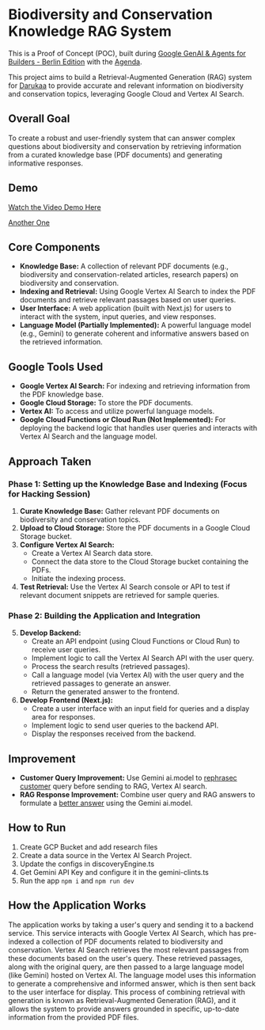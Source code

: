 # Biodiversity and Conservation Knowledge RAG System

This is a Proof of Concept (POC), built during [Google GenAI & Agents for Builders - Berlin Edition](https://rsvp.withgoogle.com/events/gen-ai-builders-berlin?eventId=b8bb8eb0076943bea9ff76f7f49b7bd3&guestId=1088846bda474aa2992677b9ce471057) with the [Agenda](https://docs.google.com/presentation/d/18f74b5tdnAU-UHjiYHYIWwOt3SuD8dA9mS5KAxbNoIA/edit?resourcekey=0-mQzl-JSbxteOGI01R-wQKw&slide=id.g34fa9ffb321_0_1130#slide=id.g34fa9ffb321_0_1130).

This project aims to build a Retrieval-Augmented Generation (RAG) system for [Darukaa](https://www.darukaa.earth/) to provide accurate and relevant information on biodiversity and conservation topics, leveraging Google Cloud and Vertex AI Search.

## Overall Goal

To create a robust and user-friendly system that can answer complex questions about biodiversity and conservation by retrieving information from a curated knowledge base (PDF documents) and generating informative responses.

## Demo

[Watch the Video Demo Here](https://github.com/user-attachments/assets/05f03ab4-a8a2-47b8-af30-09648b5b15fa)

[Another One](https://github.com/user-attachments/assets/8dff396e-54c8-44da-8bc7-85fca969aac5)

## Core Components

*   **Knowledge Base:** A collection of relevant PDF documents (e.g., biodiversity and conservation-related articles, research papers) on biodiversity and conservation.
*   **Indexing and Retrieval:** Using Google Vertex AI Search to index the PDF documents and retrieve relevant passages based on user queries.
*   **User Interface:** A web application (built with Next.js) for users to interact with the system, input queries, and view responses.
*   **Language Model (Partially Implemented):** A powerful language model (e.g., Gemini) to generate coherent and informative answers based on the retrieved information.

## Google Tools Used

*   **Google Vertex AI Search:** For indexing and retrieving information from the PDF knowledge base.
*   **Google Cloud Storage:** To store the PDF documents.
*   **Vertex AI:** To access and utilize powerful language models.
*  **Google Cloud Functions or Cloud Run (Not Implemented):** For deploying the backend logic that handles user queries and interacts with Vertex AI Search and the language model.
 
## Approach Taken

### Phase 1: Setting up the Knowledge Base and Indexing (Focus for Hacking Session)

1.  **Curate Knowledge Base:** Gather relevant PDF documents on biodiversity and conservation topics.
2.  **Upload to Cloud Storage:** Store the PDF documents in a Google Cloud Storage bucket.
3.  **Configure Vertex AI Search:** 
    *   Create a Vertex AI Search data store.
    *   Connect the data store to the Cloud Storage bucket containing the PDFs.
    *   Initiate the indexing process.
4.  **Test Retrieval:** Use the Vertex AI Search console or API to test if relevant document snippets are retrieved for sample queries.

### Phase 2: Building the Application and Integration

5.  **Develop Backend:**
    *   Create an API endpoint (using Cloud Functions or Cloud Run) to receive user queries.
    *   Implement logic to call the Vertex AI Search API with the user query.
    *   Process the search results (retrieved passages).
    *   Call a language model (via Vertex AI) with the user query and the retrieved passages to generate an answer.
    *   Return the generated answer to the frontend.
6.  **Develop Frontend (Next.js):**
    *   Create a user interface with an input field for queries and a display area for responses.
    *   Implement logic to send user queries to the backend API.
    *   Display the responses received from the backend.

## Improvement
 
*   **Customer Query Improvement:** Use Gemini ai.model to [rephrasec customer](https://github.com/abhinavkumar985/darukaa-bot/blob/master/src/lib/gemini-client.ts#L26) query before sending to RAG, Vertex AI search.
*   **RAG Response Improvement:** Combine user query and RAG answers to formulate a [better answer](https://github.com/abhinavkumar985/darukaa-bot/blob/master/src/lib/gemini-client.ts#L51) using the Gemini ai.model.

## How to Run
1. Create GCP Bucket and add research files
2. Create a data source in the Vertex AI Search Project.
3. Update the configs in discoveryEngine.ts
4. Get Gemini API Key and configure it in the gemini-clints.ts
5. Run the app `npm i` and `npm run dev`

## How the Application Works

The application works by taking a user's query and sending it to a backend service. This service interacts with Google Vertex AI Search, which has pre-indexed a collection of PDF documents related to biodiversity and conservation. Vertex AI Search retrieves the most relevant passages from these documents based on the user's query. These retrieved passages, along with the original query, are then passed to a large language model (like Gemini) hosted on Vertex AI. The language model uses this information to generate a comprehensive and informed answer, which is then sent back to the user interface for display. This process of combining retrieval with generation is known as Retrieval-Augmented Generation (RAG), and it allows the system to provide answers grounded in specific, up-to-date information from the provided PDF files.
